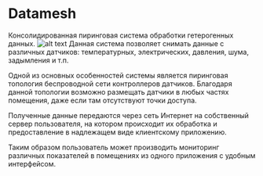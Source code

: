 # Datamesh
Консолидированная пиринговая система обработки гетерогенных данных.
![alt text](https://github.com/datasens/datamesh/blob/master/docs/Datasens.png)
Данная система позволяет снимать данные с различных датчиков: температурных, электрических, давления, шума, задымления и т.п.

Одной из основных особенностей системы является пиринговая топология беспроводной сети контроллеров датчиков. Благодаря данной топологии возможно размещать датчики в любых частях помещения, даже если там отсутствуют точки доступа.

Полученные данные передаются через сеть Интернет на собственный сервер пользователя, на котором происходит их обработка и предоставление в надлежащем виде клиентскому приложению.

Таким образом пользователь может производить мониторинг различных показателей в помещениях из одного приложения с удобным интерфейсом.
